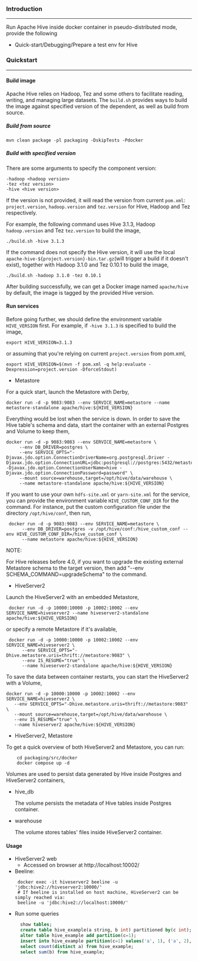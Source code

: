 ### Introduction

---
Run Apache Hive inside docker container in pseudo-distributed mode, provide the following
- Quick-start/Debugging/Prepare a test env for Hive


### Quickstart

---
#### Build image
Apache Hive relies on Hadoop, Tez and some others to facilitate reading, writing, and managing large datasets. 
The `build.sh` provides ways to build the image against specified version of the dependent, as well as build from source.

##### Build from source
```shell
mvn clean package -pl packaging -DskipTests -Pdocker
```
##### Build with specified version
There are some arguments to specify the component version:
```shell
-hadoop <hadoop version>
-tez <tez version>
-hive <hive version> 
```
If the version is not provided, it will read the version from current `pom.xml`:
`project.version`, `hadoop.version` and `tez.version` for Hive, Hadoop and Tez respectively. 

For example, the following command uses Hive 3.1.3, Hadoop `hadoop.version` and Tez `tez.version` to build the image,
```shell
./build.sh -hive 3.1.3
```
If the command does not specify the Hive version, it will use the local `apache-hive-${project.version}-bin.tar.gz`(will trigger a build if it doesn't exist),
together with Hadoop 3.1.0 and Tez 0.10.1 to build the image,
```shell
./build.sh -hadoop 3.1.0 -tez 0.10.1
```
After building successfully,  we can get a Docker image named `apache/hive` by default, the image is tagged by the provided Hive version.

#### Run services

Before going further, we should define the environment variable `HIVE_VERSION` first.
For example, if `-hive 3.1.3` is specified to build the image,
```shell
export HIVE_VERSION=3.1.3
```
or assuming that you're relying on current `project.version` from pom.xml,
```shell
export HIVE_VERSION=$(mvn -f pom.xml -q help:evaluate -Dexpression=project.version -DforceStdout)
```
- Metastore

For a quick start, launch the Metastore with Derby,
  ```shell
  docker run -d -p 9083:9083 --env SERVICE_NAME=metastore --name metastore-standalone apache/hive:${HIVE_VERSION}
  ```
  Everything would be lost when the service is down. In order to save the Hive table's schema and data, start the container with an external Postgres and Volume to keep them,

  ```shell
  docker run -d -p 9083:9083 --env SERVICE_NAME=metastore \
       --env DB_DRIVER=postgres \
       --env SERVICE_OPTS="-Djavax.jdo.option.ConnectionDriverName=org.postgresql.Driver -Djavax.jdo.option.ConnectionURL=jdbc:postgresql://postgres:5432/metastore_db -Djavax.jdo.option.ConnectionUserName=hive -Djavax.jdo.option.ConnectionPassword=password" \
       --mount source=warehouse,target=/opt/hive/data/warehouse \
       --name metastore-standalone apache/hive:${HIVE_VERSION}
  ```

  If you want to use your own `hdfs-site.xml` or `yarn-site.xml` for the service, you can provide the environment variable `HIVE_CUSTOM_CONF_DIR` for the command. For instance, put the custom configuration file under the directory `/opt/hive/conf`, then run,

  ```shell
   docker run -d -p 9083:9083 --env SERVICE_NAME=metastore \
        --env DB_DRIVER=postgres -v /opt/hive/conf:/hive_custom_conf --env HIVE_CUSTOM_CONF_DIR=/hive_custom_conf \
        --name metastore apache/hive:${HIVE_VERSION}
  ```

NOTE:

For Hive releases before 4.0, if you want to upgrade the existing external Metastore schema to the target version,
then add "--env SCHEMA_COMMAND=upgradeSchema" to the command.

- HiveServer2

Launch the HiveServer2 with an embedded Metastore,
   ```shell
    docker run -d -p 10000:10000 -p 10002:10002 --env SERVICE_NAME=hiveserver2 --name hiveserver2-standalone apache/hive:${HIVE_VERSION}
   ```
  or specify a remote Metastore if it's available,
   ```shell
    docker run -d -p 10000:10000 -p 10002:10002 --env SERVICE_NAME=hiveserver2 \
         --env SERVICE_OPTS="-Dhive.metastore.uris=thrift://metastore:9083" \
         --env IS_RESUME="true" \
         --name hiveserver2-standalone apache/hive:${HIVE_VERSION}
   ```
  To save the data between container restarts, you can start the HiveServer2 with a Volume,
   ```shell
   docker run -d -p 10000:10000 -p 10002:10002 --env SERVICE_NAME=hiveserver2 \
      --env SERVICE_OPTS="-Dhive.metastore.uris=thrift://metastore:9083" \
      --mount source=warehouse,target=/opt/hive/data/warehouse \
      --env IS_RESUME="true" \
      --name hiveserver2 apache/hive:${HIVE_VERSION}
   ```
  
- HiveServer2, Metastore

To get a quick overview of both HiveServer2 and Metastore, you can run:

```shell
    cd packaging/src/docker
    docker compose up -d
  ```
Volumes are used to persist data generated by Hive inside Postgres and HiveServer2 containers,
  - hive_db

    The volume persists the metadata of Hive tables inside Postgres container.
  - warehouse

    The volume stores tables' files inside HiveServer2 container.

#### Usage

- HiveServer2 web
  - Accessed on browser at http://localhost:10002/
- Beeline:
  ```shell
   docker exec -it hiveserver2 beeline -u 'jdbc:hive2://hiveserver2:10000/'
   # If beeline is installed on host machine, HiveServer2 can be simply reached via:
   beeline -u 'jdbc:hive2://localhost:10000/'
  ```
- Run some queries
  ```sql
    show tables;
    create table hive_example(a string, b int) partitioned by(c int);
    alter table hive_example add partition(c=1);
    insert into hive_example partition(c=1) values('a', 1), ('a', 2),('b',3);
    select count(distinct a) from hive_example;
    select sum(b) from hive_example;
  ```
